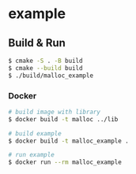 # example

## Build & Run

```sh
$ cmake -S . -B build
$ cmake --build build
$ ./build/malloc_example
```

### Docker

```sh
# build image with library
$ docker build -t malloc ../lib

# build example
$ docker build -t malloc_example .

# run example
$ docker run --rm malloc_example
```
